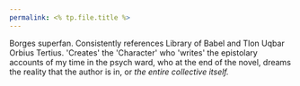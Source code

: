 ```yaml
---
permalink: <% tp.file.title %>
---
```


Borges superfan. Consistently references Library of Babel and Tlon Uqbar Orbius Tertius.
'Creates' the 'Character' who 'writes' the epistolary accounts of my time in the psych ward, who at the end of the novel, dreams the reality that the author is in, or *the entire collective itself.*
